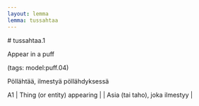 ```yaml
---
layout: lemma
lemma: tussahtaa
---
```


<div class="sense">
# <span class="sensename">tussahtaa.1</span>

<span class="description">Appear in a puff</span>

(tags: model:puff.04)

<span class="description">Pöllähtää, ilmestyä pöllähdyksessä</span>

A1 | Thing (or entity) appearing |   | Asia (tai taho), joka ilmestyy |  

</div>

